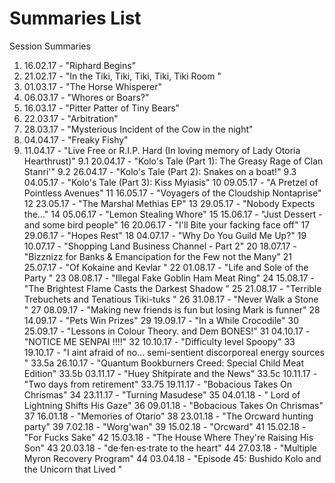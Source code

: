 # Summaries List

Session Summaries
1. 16.02.17 - "Riphard Begins"
2. 21.02.17 - "In the Tiki, Tiki, Tiki, Tiki, Tiki Room "
3. 01.03.17 - "The Horse Whisperer"
4. 06.03.17 - "Whores or Boars?"
5. 16.03.17 - "Pitter Patter of Tiny Bears"
6. 22.03.17 - "Arbitration"
7. 28.03.17 - "Mysterious Incident of the Cow in the night"
8. 04.04.17 - "Freaky Fishy"
9. 11.04.17 - "Live Free or R.I.P. Hard (In loving memory of Lady Otoria Hearthrust)"
9.1 20.04.17 - "Kolo's Tale (Part 1): The Greasy Rage of Clan Stanri'"
9.2 26.04.17 - "Kolo's Tale (Part 2): Snakes on a boat!"
9.3 04.05.17 - "Kolo's Tale (Part 3): Kiss Myiasis"
10 09.05.17 - "A Pretzel of Pointless Avenues"
11 16.05.17 - "Voyagers of the Cloudship Nontaprise"
12 23.05.17 - "The Marshal Methias EP"
13 29.05.17 - "Nobody Expects the..."
14 05.06.17 - "Lemon Stealing Whore"
15 15.06.17 - "Just Dessert - and some bird people"
16 20.06.17 - "I'll Bite your facking face off"
17 29.06.17 - "Hopes Rest"
18 04.07.17 - "Why Do You Guild Me Up?"
19 10.07.17 - "Shopping Land Business Channel - Part 2"
20 18.07.17 - "Bizznizz for Banks & Emancipation for the Few not the Many"
21 25.07.17 - "Of Kokaine and Kevlar "
22 01.08.17 - "Life and Sole of the Party "
23 08.08.17 - "Illegal Fake Goblin Ham Meat Ring"
24 15.08.17 - "The Brightest Flame Casts the Darkest Shadow "
25 21.08.17 - "Terrible Trebuchets and Tenatious Tiki-tuks "
26 31.08.17 - "Never Walk a Stone "
27 08.09.17 - "Making new friends is fun but losing Mark is funner"
28 14.09.17 - "Pets Win Prizes"
29 19.09.17 - "In a While Crocodile"
30 25.09.17 - "Lessons in Colour Theory. and Dem BONES!"
31 04.10.17 - "NOTICE ME SENPAI !!!!"
32 10.10.17 - "Difficulty level Spoopy"
33 19.10.17 - "I aint afraid of no... semi-sentient discorporeal energy sources "
33.5a 26.10.17 - "Quantum Bookburners Creed: Special Child Meat Edition"
33.5b 03.11.17 - "Huey Shitpirate and the News"
33.5c 10.11.17 - "Two days from retirement"
33.75 19.11.17 - "Bobacious Takes On Chrismas"
34 23.11.17 - "Turning Masudese"
35 04.01.18 - " Lord of Lightning Shifts His Gaze"
36 09.01.18 - "Bobacious Takes On Chrismas"
37 16.01.18 - "Memories of Otario"
38 23.01.18 - "The Orcward hunting party"
39 7.02.18 - "Worg'wan"
39 15.02.18 - "Orcward"
41 15.02.18 - "For Fucks Sake"
42 15.03.18 - "The House Where They're Raising His Son"
43 20.03.18 - "de·fen·es·trate to the heart"
44 27.03.18 - "Multiple Myron Recovery Program"
44 03.04.18 - "Episode 45: Bushido Kolo and the Unicorn that Lived "
